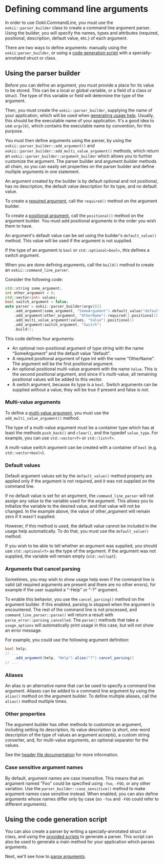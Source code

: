 # Defining command line arguments

In order to use Ookii.CommandLine, you must use the `ookii::parser_builder` class to create a
command line argument parser. Using the builder, you will specify the names, types and attributes
(required, positional, description, default value, etc.) of each argument.

There are two ways to define arguments: manually using the `ookii:parser_builder`, or using a
[code generation script](Scripts.md) with a specially-annotated struct or class.

## Using the parser builder

Before you can define an argument, you must provide a place for its value to be stored. This can be
a local or global variable, or a field of a class or struct. The type of this variable or field
will determine the type of the argument.

Then, you must create the `ookii::parser_builder`, supplying the name of your application, which
will be used when [generating usage help](UsageHelp.md). Usually, this should be the executable
name of your application. It's a good idea to use `argv[0]`, which contains the executable name
by convention, for this purpose.

You must then define arguments using the parser, by using the `ookii::parser_builder::add_argument()`
and `ookii::parser_builder::add_multi_value_argument()` methods, which return an `ookii::parser_builder::argument_builder`
which allows you to further customize the argument. The parser builder and argument builder methods
all chain, so you can easily set properties on the parser builder and define multiple arguments
in one statement.

An argument created by the builder is by default optional and not positional, has no description,
the default value description for its type, and no default value.

To create a [required argument](Arguments.md#required-arguments), call the `required()` method on
the argument builder.

To create a [positional argument](Arguments.md#positional-arguments), call the `positional()` method
on the argument builder. You must add positional arguments in the order you wish them to have.

An argument's default value can be set using the builder's `default_value()` method. This value will
be used if the argument is not supplied.

If the type of an argument is `bool` or `std::optional<bool>`, this defines a switch argument.

When you are done defining arguments, call the `build()` method to create an `ookii::command_line_parser`.

Consider the following code:

```c++
std::string some_argument;
int other_argument = 0;
std::vector<int> values;
bool switch_argument = false;
auto parser = ookii::parser_builder{argv[0]}
    .add_argument(some_argument, "SomeArgument").default_value("default")
    .add_argument(other_argument, "OtherName").required().positional()
    .add_multi_value_argument(values, "Value").positional()
    .add_argument(switch_argument, "Switch")
    .build();
```

This code defines four arguments:

- An optional non-positional argument of type string with the name “SomeArgument” and the default
  value “default”.
- A required positional argument of type int with the name “OtherName”. The argument will be the
  first positional argument.
- An optional positional multi-value argument with the name `Value`. This is the second positional
  argument, and since it's multi-value, all remaining positional values will be added to this vector.
- A switch argument, because its type is a `bool`. Switch arguments can be supplied without a value;
  they will be true if present and false is not.

### Multi-value arguments

To define a [multi-value argument](Arguments.md#arguments-with-multiple-values), you must use the
`add_multi_value_argument()` method.

The type of a multi-value argument must be a container type which has at least the methods
`push_back()` and `clear()`, and the typedef `value_type`. For example, you can use `std::vector<T>`
or `std::list<T>`.

A multi-value switch argument can be created with a container of `bool` (e.g. `std::vector<bool>`).

### Default values

Default argument values set by the `default_value()` method property are applied only if the
argument is not required, and it was not supplied on the command line.

If no default value is set for an argument, the `command_line_parser` will not assign any value
to the variable used for the argument. This allows you to initialize the variable to the desired
value, and that value will not be changed. In the example above, the value of other_argument will
remain zero if it wasn't supplied.

However, if this method is used, the default value cannot be included in the usage help
automatically. To do that, you must use the `default_value()` method.

If you wish to be able to tell whether an argument was supplied, you should use `std::optional<T>`
as the type of the argument. If the argument was not supplied, the variable will remain empty
(`std::nullopt`).

### Arguments that cancel parsing

Sometimes, you may wish to show usage help even if the command line is valid (all required arguments
are present and there are no other errors), for example if the user supplied a "-Help" or "-?"
argument.

To enable this behavior, you use the `cancel_parsing()` method on the argument builder. If this
enabled, parsing is stopped when the argument is encountered. The rest of the
command line is not processed, and `command_line_parser::parse()` will return a result with
`parse_error::parsing_cancelled`. The `parse()` methods that take a `usage_options` will automatically
print usage in this case, but will not show an error message.

For example, you could use the following argument definition:

```csharp
bool help;
// ...
    .add_argument(help, "Help").alias("?").cancel_parsing()
// ...
```

### Aliases

An alias is an alternative name that can be used to specify a command line argument. Aliases can be
added to a command line argument by using the `alias()` method on the argument builder. To define
multiple aliases, call the `alias()` method multiple times.

### Other properties

The argument builder has other methods to customize an argument, including setting its description,
its value description (a short, one-word description of the type of values an argument accepts),
a custom string converter, and, for multi-value arguments, an optional separator for the values.

See the [header file documentation](https://www.ookii.org/Link/CommandLineCppDoc) for more
information.

### Case sensitive argument names

By default, argument names are case insensitive. This means that an argument named "Foo" could
be specified using `-foo`, `-FOO`, or any other variation. Use the `parser_builder::case_sensitive()`
method to make argument names case sensitive instead. When enabled, you can also define arguments
whose names differ only by case (so `-foo` and `-FOO` could refer to different arguments).

## Using the code generation script

You can also create a parser by writing a specially-annotated struct or class, and using the
[provided scripts](Scripts.md) to generate a parser. This script can also be used to generate a
main method for your application which parses arguments.

Next, we'll see how to [parse arguments](ParsingArguments.md).
